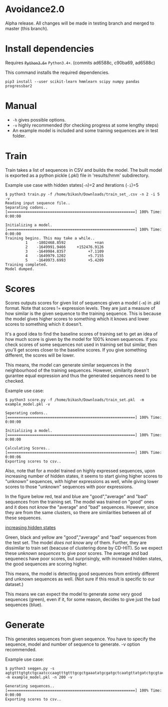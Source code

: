 # Avoidance2.0
Alpha release.
All changes will be made in testing branch and merged to master (this branch).



# Install dependencies 
Requires ~~`Python3.6+`~~ `Python3.4+`. (commits ad6588c, c90ba69, ad6588c)

This command installs the required dependencies.

`pip3 install --user scikit-learn hmmlearn scipy numpy pandas progressbar2`


# Manual
  - `-h` gives possible options.
  - `-v` highly recommended (for checking progress at some lengthy steps)
  - An example model is included and some training sequences are in test folder.


# Train
Train takes a list of sequences in CSV and builds the model. The built model is 
exported as a python pickle (.pkl) file in 'results/hmm' subdirectory.

Example use case with hidden states(`-n`)=2 and iterations (`-i`)=5

```console
$ python3 train.py -f /home/bikash/Downloads/train_set_.csv -n 2 -i 5 -v
Reading input sequence file..
Separating codons..
[=========================================================] 100% Time:  0:00:00

Initializing a model.
[=========================================================] 100% Time:  0:00:00
Training begins. This may take a while..
         1    -1802468.8592             +nan
         2    -1649991.9466     +152476.9126
         3    -1649984.8357          +7.1109
         4    -1649979.1202          +5.7155
         5    -1649973.6993          +5.4209
Training completed.
Model dumped.
```

# Scores
Scores outputs scores for given list of sequences given a model (`-m`) in .pkl
format. Note that scores != expression levels. They are just a measure of how 
similar is the given sequence to the training sequence. This is because the
model gives higher scores to something which it knows and lower scores to
something which it doesn't. 

It's a good idea to find the baseline scores of training set to get an idea
of how much score is given by the model for 100% known sequences. If you check
scores of some sequences not used in training set but similar, then you'll get
scores closer to the baseline scores. If you give something different, the 
scores will be lower.

This means, the model can generate similar sequences in the neighbourhood of the
training sequences. However, similarity doesn't gurantee equal
expression and thus the generated sequences need to be checked. 


Example use case:
```console
$ python3 score.py -f /home/bikash/Downloads/train_set.pkl  -m example_model.pkl -v

Seperating codons..
[=========================================================] 100% Time:  0:00:00

Initializing a model.
[=========================================================] 100% Time:  0:00:00

Calculating Scores..
[=========================================================] 100% Time:  0:00:06
Exporting scores to csv..
```

Also, note that for a model trained on highly expressed sequences,
upon increasing number of hidden states, it seems to start giving higher scores 
to "unknown" sequences, with higher expressions as well, while giving lower 
scores to those "unknown" sequences with poor  expressions.

In the figure below red, teal and blue are "good","average" and "bad" sequences
from the training set. The model was trained on "good" ones and it does not _know_ 
the "average" and "bad" sequences. However, since they are from the same clusters, so 
there are similarities between all of these sequences.

[increasing hidden states](https://imgoat.com/uploads/6da2f590cd/176617.png)

Green, black and yellow  are "good","average" and "bad" sequences from the test set.
The model _does_ _not_ _know_ any of them. Further, they are dissimilar to train
set (beacuse of clustering done by CD-HIT). So we expect these _unknown_ _sequences_
to give poor scores. The average and bad sequenecs have poor scores, but 
surprisingly, with increased hidden states, the good sequences are scoring higher. 

This means, the model is detecting good sequences from entirely different and 
unknown sequences as well. (Not sure if this result is specific to our dataset.)

This means we can expect the model to generate *some* very good sequences (green),
even if it, for some reason, decides to give just the bad sequences (blue). 


# Generate
This generates sequences from given sequence. You have to specify the sequence,
model and number of sequence to generate. -v option recommended.


Example use case:
```console
$ python3 seqgen.py -s 
agtgtttgtgtctgcaatcccaagtttgtttgcgctgaaatatgcgatgctcaatgttatgatctgcgtactaagccgcagatcatagtgggaact 
-m example_model.pkl -n 200 -v

Generating sequences..
[=========================================================] 100% Time:  0:00:00
Exporting scores to csv..
```

